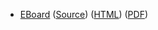 * [EBoard](../eboards/eboard.18.html)
  ([Source](../eboards/eboard.18.md))
  ([HTML](../eboards/eboard.18.html))
  ([PDF](../eboards/eboard.18.pdf))
